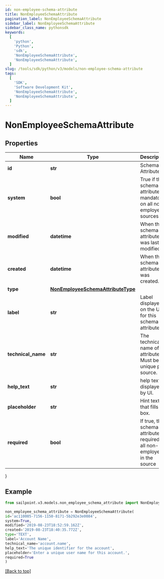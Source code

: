 ```yaml
---
id: non-employee-schema-attribute
title: NonEmployeeSchemaAttribute
pagination_label: NonEmployeeSchemaAttribute
sidebar_label: NonEmployeeSchemaAttribute
sidebar_class_name: pythonsdk
keywords:
  [
    'python',
    'Python',
    'sdk',
    'NonEmployeeSchemaAttribute',
    'NonEmployeeSchemaAttribute',
  ]
slug: /tools/sdk/python/v3/models/non-employee-schema-attribute
tags:
  [
    'SDK',
    'Software Development Kit',
    'NonEmployeeSchemaAttribute',
    'NonEmployeeSchemaAttribute',
  ]
---
```


# NonEmployeeSchemaAttribute

## Properties

| Name | Type | Description | Notes |
| --- | --- | --- | --- |
| **id** | **str** | Schema Attribute Id | [optional] |
| **system** | **bool** | True if this schema attribute is mandatory on all non-employees sources. | [optional] [default to False] |
| **modified** | **datetime** | When the schema attribute was last modified. | [optional] |
| **created** | **datetime** | When the schema attribute was created. | [optional] |
| **type** | [**NonEmployeeSchemaAttributeType**](non-employee-schema-attribute-type) |  | [required] |
| **label** | **str** | Label displayed on the UI for this schema attribute. | [required] |
| **technical_name** | **str** | The technical name of the attribute. Must be unique per source. | [required] |
| **help_text** | **str** | help text displayed by UI. | [optional] |
| **placeholder** | **str** | Hint text that fills UI box. | [optional] |
| **required** | **bool** | If true, the schema attribute is required for all non-employees in the source | [optional] [default to False] |

}

## Example

```python
from sailpoint.v3.models.non_employee_schema_attribute import NonEmployeeSchemaAttribute

non_employee_schema_attribute = NonEmployeeSchemaAttribute(
id='ac110005-7156-1150-8171-5b292e3e0084',
system=True,
modified='2019-08-23T18:52:59.162Z',
created='2019-08-23T18:40:35.772Z',
type='TEXT',
label='Account Name',
technical_name='account.name',
help_text='The unique identifier for the account',
placeholder='Enter a unique user name for this account.',
required=True
)

```

[[Back to top]](#)
